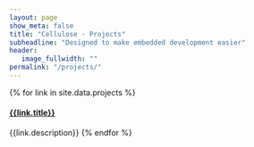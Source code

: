 ```yaml
---
layout: page
show_meta: false
title: "Cellulose - Projects"
subheadline: "Designed to make embedded development easier"
header:
   image_fullwidth: ""
permalink: "/projects/"
---
```


{% for link in site.data.projects %}
#### [{{link.title}}]({{site.improve_content}}/{{link.name}})
  {{link.description}}
{% endfor %}
